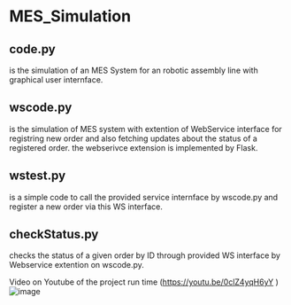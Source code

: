 # MES_Simulation
## code.py 
is the simulation of an MES System for an robotic assembly line with graphical user internface. 

## wscode.py 
is the simulation of MES system with extention of WebService interface for registring new order and also fetching updates about the status of a registered order. 
the webserivce extension is implemented by Flask. 

## wstest.py 
is a simple code to call the provided service internface by wscode.py and register a new order via this WS interface.

## checkStatus.py 
checks the status of a given order by ID  through provided WS interface by Webservice extention on wscode.py.

Video on Youtube of the project run time (https://youtu.be/0clZ4yqH6yY
)![image](https://github.com/ghofrani85/MES_Simulation/assets/19925866/87c310e3-1e59-4715-aed1-9408d2e9afda)
